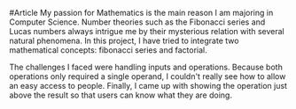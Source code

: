 #Article
My passion for Mathematics is the main reason I am majoring in Computer Science. Number theories such as the Fibonacci series and Lucas numbers always intrigue me by their mysterious relation with several natural phenomena. In this project, I have tried to integrate two mathematical concepts: fibonacci series and factorial.

The challenges I faced were handling inputs and operations. Because both operations only required a single operand, I couldn't really see how to allow an easy access to people. Finally, I came up with showing the operation just above the result so that users can know what they are doing.

